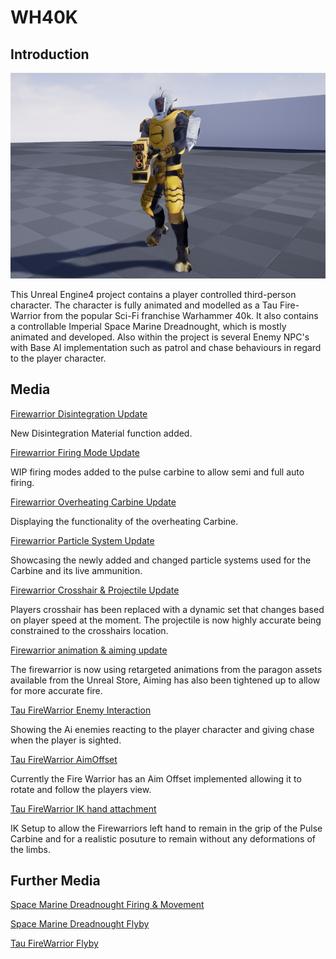 # WH40K

## Introduction

![](media/TauFWPIC1.png)

This Unreal Engine4 project contains a player controlled third-person character. The character is fully animated and modelled as a Tau Fire-Warrior from the popular Sci-Fi franchise Warhammer 40k. It also contains a controllable Imperial Space Marine Dreadnought, which is mostly animated and developed. Also within the project is several Enemy NPC's with Base AI implementation such as patrol and chase behaviours in regard to the player character.

## Media
[Firewarrior Disintegration Update](https://youtu.be/3qsPk76Hqt0)

New Disintegration Material function added.

[Firewarrior Firing Mode Update](https://youtu.be/pK0db8ZnNM8)

WIP firing modes added to the pulse carbine to allow semi and full auto firing.

[Firewarrior Overheating Carbine Update](https://youtu.be/fhVUdq7pqh4)

Displaying the functionality of the overheating Carbine.

[Firewarrior Particle System Update](https://www.youtube.com/watch?v=piyJGVVz_1g)

Showcasing the newly added and changed particle systems used for the Carbine and its live ammunition.

[Firewarrior Crosshair & Projectile Update](https://www.youtube.com/watch?v=8rxM2nxBqzQ&feature=youtu.be)

Players crosshair has been replaced with a dynamic set that changes based on player speed at the moment. The projectile is now highly accurate being constrained to  the crosshairs location.

[Firewarrior animation & aiming update](https://www.youtube.com/watch?v=InKMYaX0KO4&feature=youtu.be)

The firewarrior is now using retargeted animations from the paragon assets available from the Unreal Store, Aiming has also been  tightened  up to allow for more accurate fire.

[Tau FireWarrior Enemy Interaction](https://www.youtube.com/watch?v=-QT0zYkL0tU&feature=youtu.be)

Showing the Ai enemies reacting to the player character and giving chase when the player is sighted.

[Tau FireWarrior AimOffset](https://www.youtube.com/watch?v=fo22MS3_BgI)

Currently the Fire Warrior has an Aim Offset implemented allowing it to rotate and follow the players view.

[Tau FireWarrior IK hand attachment](https://www.youtube.com/watch?v=AeFQHfd2CSk)

IK Setup to allow the Firewarriors left hand to remain in the grip of the Pulse Carbine and for a realistic posuture to remain without any deformations of the limbs.

## Further Media
[Space Marine Dreadnought Firing & Movement](https://www.youtube.com/embed/u8Nq3JJJQYM)

[Space Marine Dreadnought Flyby](https://www.youtube.com/embed/XF-2-xlHfeE)

[Tau FireWarrior Flyby](https://www.youtube.com/embed/qvmLaIHDQwk)







